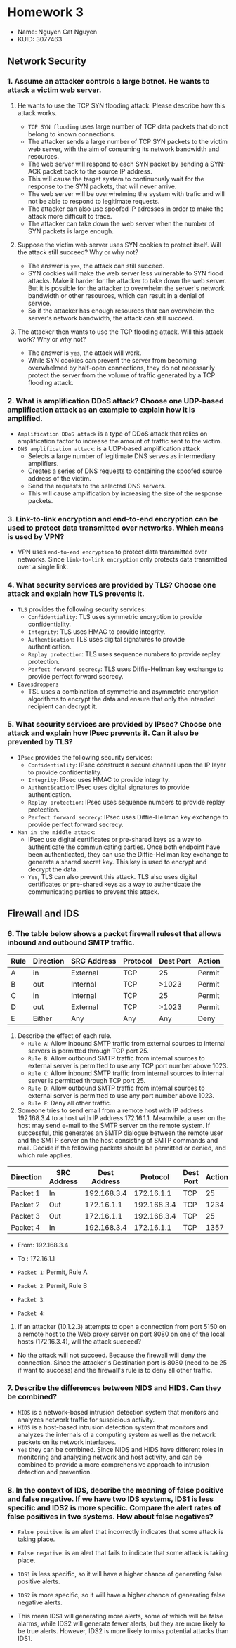 # Homework 3
- Name: Nguyen Cat Nguyen
- KUID: 3077463
## Network Security
### 1. Assume an attacker controls a large botnet. He wants to attack a victim web server.
1. He wants to use the TCP SYN flooding attack. Please describe how this attack works.
   - `TCP SYN flooding` uses large number of TCP data packets that do not belong to known connections.
   - The attacker sends a large number of TCP SYN packets to the victim web server, with the aim of consuming its network 
    bandwidth and resources.
   - The web server will respond to each SYN packet by sending a SYN-ACK packet back to the source IP address.
   - This will cause the target system to continuously wait for the response to the SYN packets,
    that will never arrive.
   - The web server will be overwhelming the system with trafic and will not be able to respond to legitimate requests.
   - The attacker can also use spoofed IP adresses in order to make the attack more difficult to trace.
   - The attacker can take down the web server when the number of SYN packets is large enough.

2. Suppose the victim web server uses SYN cookies to protect itself. Will the attack still succeed? Why or why not?
   - The answer is `yes`, the attack can still succeed.
   - SYN cookies will make the web server less vulnerable to SYN flood attacks. Make it harder for the attacker to take down the web 
    server. But it is possible for the attacker to overwhelm the server's network bandwidth or other resources, which can result in 
    a denial of service.
   - So if the attacker has enough resources that can overwhelm the server's network bandwidth, the attack can still succeed.
3. The attacker then wants to use the TCP flooding attack. Will this attack work? Why or why not?
   - The answer is `yes`, the attack will work.
   - While SYN cookies can prevent the server from becoming overwhelmed by half-open connections, they do not necessarily protect the 
    server from the volume of traffic generated by a TCP flooding attack.
### 2. What is amplification DDoS attack? Choose one UDP-based amplification attack as an example to explain how it is amplified.
- `Amplification DDoS attack` is a type of DDoS attack that relies on amplification factor to increase the amount of traffic sent to the victim. 
- `DNS amplification attack`: is a UDP-based amplification attack
  - Selects a large number of legitimate DNS serves as intermediary amplifiers.
  - Creates a series of DNS requests to containing the spoofed source address of the victim.
  - Send the requests to the selected DNS servers. 
  - This will cause amplification by increasing the size of the response packets.
### 3. Link-to-link encryption and end-to-end encryption can be used to protect data transmitted over networks. Which means is used by VPN? 
- VPN uses `end-to-end encryption` to protect data transmitted over networks. Since `link-to-link encryption` only protects data transmitted over a single link.
### 4. What security services are provided by TLS? Choose one attack and explain how TLS prevents it. 
- `TLS` provides the following security services:
  - `Confidentiality`: TLS uses symmetric encryption to provide confidentiality.
  - `Integrity`: TLS uses HMAC to provide integrity.
  - `Authentication`: TLS uses digital signatures to provide authentication.
  - `Replay protection`: TLS uses sequence numbers to provide replay protection.
  - `Perfect forward secrecy`: TLS uses Diffie-Hellman key exchange to provide perfect forward secrecy.
- `Eavesdroppers`
  - TSL uses a combination of symmetric and asymmetric encryption algorithms to encrypt the data and ensure that only the intended recipient can decrypt it.
### 5. What security services are provided by IPsec? Choose one attack and explain how IPsec prevents it. Can it also be prevented by TLS?
- `IPsec` provides the following security services:
  - `Confidentiality`: IPsec construct a secure channel upon the IP layer to provide confidentiality.
  - `Integrity`: IPsec uses HMAC to provide integrity.
  - `Authentication`: IPsec uses digital signatures to provide authentication.
  - `Replay protection`: IPsec uses sequence numbers to provide replay protection.
  - `Perfect forward secrecy`: IPsec uses Diffie-Hellman key exchange to provide perfect forward secrecy.
- `Man in the middle attack`: 
  - IPsec use digital certificates or pre-shared keys as a way to authenticate the communicating parties. Once both endpoint have been authenticated, 
   they can use the Diffie-Hellman key exchange to generate a shared secret key. This key is used to encrypt and decrypt the data. 
   - `Yes`, TLS can also prevent this attack. TLS also uses digital certificates or pre-shared keys as a way to authenticate the communicating parties to prevent this attack.
## Firewall and IDS
### 6. The table below shows a packet firewall ruleset that allows inbound and outbound SMTP traffic.
| Rule | Direction | SRC Address | Protocol | Dest Port | Action |
|------|-----------|-------------|----------|-----------|--------|
| A    | in        | External    | TCP      | 25        | Permit |
| B    | out       | Internal    | TCP      | >1023     | Permit |
| C    | in        | Internal    | TCP      | 25        | Permit |
| D    | out       | External    | TCP      | >1023     | Permit |
| E    | Either    | Any         | Any      | Any       | Deny   |

1. Describe the effect of each rule.
   - `Rule A`: Allow inbound SMTP traffic from external sources to internal servers is permitted through TCP port 25.
   - `Rule B`: Allow outbound SMTP traffic from internal sources to external server is permitted to use any TCP port number above 1023.
   - `Rule C`: Allow inbound SMTP traffic from internal sources to internal server is permitted through TCP port 25.
   - `Rule D`: Allow outbound SMTP traffic from internal sources to external server is permitted to use any port number above 1023.
   - `Rule E`: Deny all other traffic.
2. Someone tries to send email from a remote host with IP address 192.168.3.4 to a host with IP address 172.16.1.1. Meanwhile, a user on the host may send e-mail
to the SMTP server on the remote system. If successful, this generates an SMTP dialogue between the remote user and the SMTP server on the host consisting of 
SMTP commands and mail. Decide if the following packets should be permitted or denied, and which rule applies.


Direction | SRC Address | Dest Address | Protocol   | Dest Port | Action |
----------|-------------|--------------|------------|-----------|--------|
Packet 1  | In          |192.168.3.4   |172.16.1.1  |TCP        |25      |
Packet 2  | Out         |172.16.1.1    |192.168.3.4 |TCP        |1234    |
Packet 3  | Out         |172.16.1.1    |192.168.3.4 |TCP        |25      |
Packet 4  | In          |192.168.3.4   |172.16.1.1  |TCP        |1357    |

   - From: 192.168.3.4
   - To : 172.16.1.1

   - `Packet 1`: Permit, Rule A
   - `Packet 2`: Permit, Rule B
   - `Packet 3`: 
   - `Packet 4`: 
1. If an attacker (10.1.2.3) attempts to open a connection from port 5150 on a remote host to the Web proxy server on port 8080 on one of the local hosts (172.16.3.4), will the attack succeed? 
- No the attack will not succeed. Because the firewall will deny the connection. Since the attacker's Destination port is 8080 (need to be 25 if want to success) and the firewall's rule is to deny all other traffic.
 
### 7. Describe the differences between NIDS and HIDS. Can they be combined? 
- `NIDS` is a network-based intrusion detection system that monitors and analyzes network traffic for suspicious activity.
- `HIDS` is a host-based intrusion detection system that monitors and analyzes the internals of a computing system as well as the network packets on its network interfaces.
- `Yes` they can be combined. Since NIDS and HIDS have different roles in monitoring and analyzing network and host activity, and can be combined to provide a more comprehensive approach to intrusion detection and prevention.
 
### 8. In the context of IDS, describe the meaning of false positive and false negative. If we have two IDS systems, IDS1 is less specific and IDS2 is more specific. Compare the alert rates of false positives in two systems. How about false negatives? 
- `False positive`: is an alert that incorrectly indicates that some attack is taking place.
- `False negative`: is an alert that fails to indicate that some attack is taking place.

- `IDS1` is less specific, so it will have a higher chance of generating false positive alerts.
- `IDS2` is more specific, so it will have a higher chance of generating false negative alerts.
- This mean IDS1 will generating more alerts, some of which will be false alarms, while IDS2 will generate fewer alerts, but they are more likely to be true alerts. However, IDS2 is more likely to miss potential attacks than IDS1.

